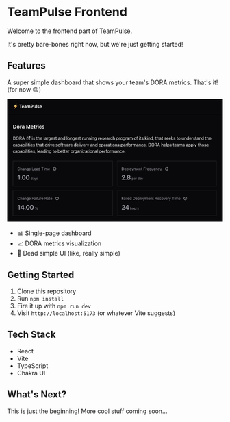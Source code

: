 # TeamPulse Frontend

Welcome to the frontend part of TeamPulse.

It's pretty bare-bones right now, but we're just getting started!

## Features

A super simple dashboard that shows your team's DORA metrics. That's it! (for now 😉)

![TeamPulse UI v0](./docs/ui-screenshot.png)

- 📊 Single-page dashboard
- 📈 DORA metrics visualization
- 🎨 Dead simple UI (like, really simple)

## Getting Started

1. Clone this repository
2. Run `npm install`
3. Fire it up with `npm run dev`
4. Visit `http://localhost:5173` (or whatever Vite suggests)

## Tech Stack

- React
- Vite
- TypeScript
- Chakra UI

## What's Next?

This is just the beginning! More cool stuff coming soon...
